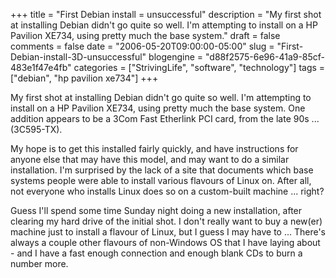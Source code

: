 +++
title = "First Debian install = unsuccessful"
description = "My first shot at installing Debian didn't go quite so well. I'm attempting to install on a HP Pavilion XE734, using pretty much the base system."
draft = false
comments = false
date = "2006-05-20T09:00:00-05:00"
slug = "First-Debian-install-3D-unsuccessful"
blogengine = "d88f2575-6e96-41a9-85cf-483e1f47e4fb"
categories = ["StrivingLife", "software", "technology"]
tags = ["debian", "hp pavilion xe734"]
+++

<p>
My first shot at installing Debian didn&#39;t go quite so well.  I&#39;m attempting to install on a HP Pavilion XE734, using pretty much the base system.  One addition appears to be a 3Com Fast Etherlink PCI card, from the late 90s ... (3C595-TX).<!--more--><!--adsense-->
</p>
<p>
My hope is to get this installed fairly quickly, and have instructions for anyone else that may have this model, and may want to do a similar installation.  I&#39;m surprised by the lack of a site that documents which base systems people were able to install various flavours of Linux on.  After all, not everyone who installs Linux does so on a custom-built machine ... right?
</p>
<p>
Guess I&#39;ll spend some time Sunday night doing a new installation, after clearing my hard drive of the initial shot.  I don&#39;t really want to buy a new(er) machine just to install a flavour of Linux, but I guess I may have to ...  There&#39;s always a couple other flavours of non-Windows OS that I have laying about - and I have a fast enough connection and enough blank CDs to burn a number more.
</p>

